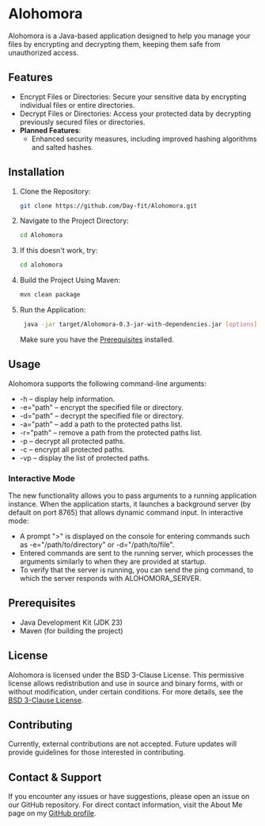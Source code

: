 # Alohomora

Alohomora is a Java-based application designed to help you manage your files by encrypting and decrypting them, keeping them safe from unauthorized access.

## Features

- Encrypt Files or Directories: Secure your sensitive data by encrypting individual files or entire directories.
- Decrypt Files or Directories: Access your protected data by decrypting previously secured files or directories.
- **Planned Features**:
    - Enhanced security measures, including improved hashing algorithms and salted hashes.

## Installation

1. Clone the Repository:
   ```bash
   git clone https://github.com/Day-fit/Alohomora.git
   ```

2. Navigate to the Project Directory:
   ```bash
   cd Alohomora
   ```

3. If this doesn't work, try:
   ```bash
   cd alohomora
   ```

3. Build the Project Using Maven:
   ```bash
   mvn clean package
    ```

4. Run the Application:
   ```bash
    java -jar target/Alohomora-0.3-jar-with-dependencies.jar [options]
    ```
   
   Make sure you have the [Prerequisites](#prerequisites) installed.

## Usage

Alohomora supports the following command-line arguments:

- -h – display help information.
- -e="path" – encrypt the specified file or directory.
- -d="path" – decrypt the specified file or directory.
- -a="path" – add a path to the protected paths list.
- -r="path" – remove a path from the protected paths list.
- -p – decrypt all protected paths.
- -c – encrypt all protected paths.
- -vp – display the list of protected paths.

### Interactive Mode

The new functionality allows you to pass arguments to a running application instance. When the application starts, it launches a background server (by default on port 8765) that allows dynamic command input. In interactive mode:
- A prompt ">" is displayed on the console for entering commands such as -e="/path/to/directory" or -d="/path/to/file".
- Entered commands are sent to the running server, which processes the arguments similarly to when they are provided at startup.
- To verify that the server is running, you can send the ping command, to which the server responds with ALOHOMORA_SERVER.

## Prerequisites

- Java Development Kit (JDK 23)
- Maven (for building the project)

## License

Alohomora is licensed under the BSD 3-Clause License. This permissive license allows redistribution and use in source and binary forms, with or without modification, under certain conditions. For more details, see the [BSD 3-Clause License](https://opensource.org/licenses/BSD-3-Clause).

## Contributing

Currently, external contributions are not accepted. Future updates will provide guidelines for those interested in contributing.

## Contact & Support

If you encounter any issues or have suggestions, please open an issue on our GitHub repository. For direct contact information, visit the About Me page on my [GitHub profile](https://day-fit.github.io).
